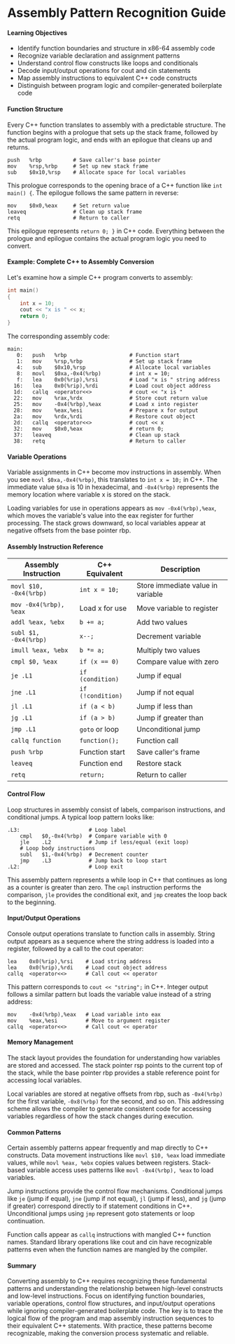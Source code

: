 # Assembly Pattern Recognition Guide

#### Learning Objectives
* Identify function boundaries and structure in x86-64 assembly code
* Recognize variable declaration and assignment patterns
* Understand control flow constructs like loops and conditionals
* Decode input/output operations for cout and cin statements
* Map assembly instructions to equivalent C++ code constructs
* Distinguish between program logic and compiler-generated boilerplate code

#### Function Structure

Every C++ function translates to assembly with a predictable structure. The function begins with a prologue that sets up the stack frame, followed by the actual program logic, and ends with an epilogue that cleans up and returns.

```assembly
push   %rbp          # Save caller's base pointer
mov    %rsp,%rbp     # Set up new stack frame
sub    $0x10,%rsp    # Allocate space for local variables
```

This prologue corresponds to the opening brace of a C++ function like `int main() {`. The epilogue follows the same pattern in reverse:

```assembly
mov    $0x0,%eax     # Set return value
leaveq               # Clean up stack frame
retq                 # Return to caller
```

This epilogue represents `return 0; }` in C++ code. Everything between the prologue and epilogue contains the actual program logic you need to convert.

#### Example: Complete C++ to Assembly Conversion

Let's examine how a simple C++ program converts to assembly:

```cpp
int main()
{
    int x = 10;
    cout << "x is " << x; 
    return 0;
}
```

The corresponding assembly code:

```assembly
main:
   0:   push   %rbp                    # Function start
   1:   mov    %rsp,%rbp               # Set up stack frame
   4:   sub    $0x10,%rsp              # Allocate local variables
   8:   movl   $0xa,-0x4(%rbp)         # int x = 10;
   f:   lea    0x0(%rip),%rsi          # Load "x is " string address
  16:   lea    0x0(%rip),%rdi          # Load cout object address
  1d:   callq  <operator<<>            # cout << "x is "
  22:   mov    %rax,%rdx               # Store cout return value
  25:   mov    -0x4(%rbp),%eax         # Load x into register
  28:   mov    %eax,%esi               # Prepare x for output
  2a:   mov    %rdx,%rdi               # Restore cout object
  2d:   callq  <operator<<>            # cout << x
  32:   mov    $0x0,%eax               # return 0;
  37:   leaveq                         # Clean up stack
  38:   retq                           # Return to caller
```

#### Variable Operations

Variable assignments in C++ become mov instructions in assembly. When you see `movl $0xa,-0x4(%rbp)`, this translates to `int x = 10;` in C++. The immediate value `$0xa` is 10 in hexadecimal, and `-0x4(%rbp)` represents the memory location where variable x is stored on the stack.

Loading variables for use in operations appears as `mov -0x4(%rbp),%eax`, which moves the variable's value into the eax register for further processing. The stack grows downward, so local variables appear at negative offsets from the base pointer rbp.

#### Assembly Instruction Reference

| Assembly Instruction | C++ Equivalent | Description |
|---------------------|----------------|-------------|
| `movl $10, -0x4(%rbp)` | `int x = 10;` | Store immediate value in variable |
| `mov -0x4(%rbp), %eax` | Load x for use | Move variable to register |
| `addl %eax, %ebx` | `b += a;` | Add two values |
| `subl $1, -0x4(%rbp)` | `x--;` | Decrement variable |
| `imull %eax, %ebx` | `b *= a;` | Multiply two values |
| `cmpl $0, %eax` | `if (x == 0)` | Compare value with zero |
| `je .L1` | `if (condition)` | Jump if equal |
| `jne .L1` | `if (!condition)` | Jump if not equal |
| `jl .L1` | `if (a < b)` | Jump if less than |
| `jg .L1` | `if (a > b)` | Jump if greater than |
| `jmp .L1` | `goto` or loop | Unconditional jump |
| `callq function` | `function();` | Function call |
| `push %rbp` | Function start | Save caller's frame |
| `leaveq` | Function end | Restore stack |
| `retq` | `return;` | Return to caller |

#### Control Flow

Loop structures in assembly consist of labels, comparison instructions, and conditional jumps. A typical loop pattern looks like:

```assembly
.L3:                      # Loop label
    cmpl   $0,-0x4(%rbp)  # Compare variable with 0
    jle    .L2            # Jump if less/equal (exit loop)
    # Loop body instructions
    subl   $1,-0x4(%rbp)  # Decrement counter
    jmp    .L3            # Jump back to loop start
.L2:                      # Loop exit
```

This assembly pattern represents a while loop in C++ that continues as long as a counter is greater than zero. The `cmpl` instruction performs the comparison, `jle` provides the conditional exit, and `jmp` creates the loop back to the beginning.

#### Input/Output Operations

Console output operations translate to function calls in assembly. String output appears as a sequence where the string address is loaded into a register, followed by a call to the cout operator:

```assembly
lea    0x0(%rip),%rsi    # Load string address
lea    0x0(%rip),%rdi    # Load cout object address  
callq  <operator<<>      # Call cout << operator
```

This pattern corresponds to `cout << "string";` in C++. Integer output follows a similar pattern but loads the variable value instead of a string address:

```assembly
mov    -0x4(%rbp),%eax   # Load variable into eax
mov    %eax,%esi         # Move to argument register
callq  <operator<<>      # Call cout << operator
```

#### Memory Management

The stack layout provides the foundation for understanding how variables are stored and accessed. The stack pointer rsp points to the current top of the stack, while the base pointer rbp provides a stable reference point for accessing local variables.

Local variables are stored at negative offsets from rbp, such as `-0x4(%rbp)` for the first variable, `-0x8(%rbp)` for the second, and so on. This addressing scheme allows the compiler to generate consistent code for accessing variables regardless of how the stack changes during execution.

#### Common Patterns

Certain assembly patterns appear frequently and map directly to C++ constructs. Data movement instructions like `movl $10, %eax` load immediate values, while `movl %eax, %ebx` copies values between registers. Stack-based variable access uses patterns like `movl -0x4(%rbp), %eax` to load variables.

Jump instructions provide the control flow mechanisms. Conditional jumps like `je` (jump if equal), `jne` (jump if not equal), `jl` (jump if less), and `jg` (jump if greater) correspond directly to if statement conditions in C++. Unconditional jumps using `jmp` represent goto statements or loop continuation.

Function calls appear as `callq` instructions with mangled C++ function names. Standard library operations like cout and cin have recognizable patterns even when the function names are mangled by the compiler.

#### Summary

Converting assembly to C++ requires recognizing these fundamental patterns and understanding the relationship between high-level constructs and low-level instructions. Focus on identifying function boundaries, variable operations, control flow structures, and input/output operations while ignoring compiler-generated boilerplate code. The key is to trace the logical flow of the program and map assembly instruction sequences to their equivalent C++ statements. With practice, these patterns become recognizable, making the conversion process systematic and reliable.
